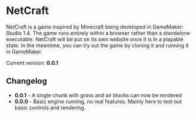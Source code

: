 # NetCraft

NetCraft is a game inspired by Minecraft being developed in GameMaker: Studio 1.4. The game runs entirely within a browser rather than a standalone executable. NetCraft will be put on its own website once it is in a playable state. In the meantime, you can try out the game by cloning it and running it in GameMaker.

Current version: **0.0.1**

## Changelog

* **0.0.1** - A single chunk with grass and air blocks can now be rendered
* **0.0.0** - Basic engine running, no real features. Mainly here to test out basic controls and rendering.
